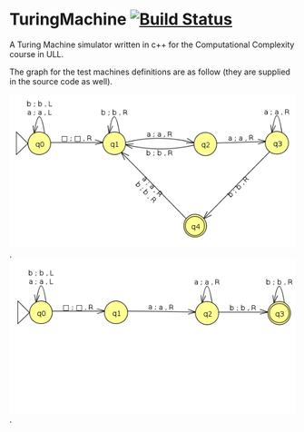 TuringMachine
[![Build Status](https://travis-ci.org/jhhernandez/TuringMachine.svg?branch=master)](https://travis-ci.org/jhhernandez/TuringMachine)
=============
A Turing Machine simulator written in c++ for the Computational Complexity
course in ULL.

The graph for the test machines definitions are as follow (they are supplied in the source code as well).

 ![alt text](https://github.com/jhhernandez/TuringMachine/blob/master/test_machine.png "Graph of the test_definition file").
 ![alt text](https://github.com/jhhernandez/TuringMachine/blob/master/test_machine2.png "Graph of the test_definition2 file").
